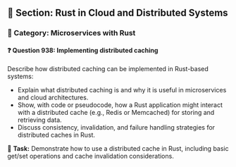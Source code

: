 ## 📘 Section: Rust in Cloud and Distributed Systems
### 🔹 Category: Microservices with Rust
#### ❓ Question 938: Implementing distributed caching

Describe how distributed caching can be implemented in Rust-based systems:

- Explain what distributed caching is and why it is useful in microservices and cloud architectures.
- Show, with code or pseudocode, how a Rust application might interact with a distributed cache (e.g., Redis or Memcached) for storing and retrieving data.
- Discuss consistency, invalidation, and failure handling strategies for distributed caches in Rust.

🔧 **Task:** Demonstrate how to use a distributed cache in Rust, including basic get/set operations and cache invalidation considerations.
